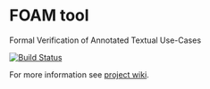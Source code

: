 FOAM tool
=========

Formal Verification of Annotated Textual Use-Cases

[![Build Status](http://india.ms.mff.cuni.cz/hudson/buildStatus/icon?job=foam-tool)](http://india.ms.mff.cuni.cz/hudson/view/foam-tool/job/foam-tool/)

For more information see [project wiki](https://github.com/d3sreq/foam-tool/wiki).

